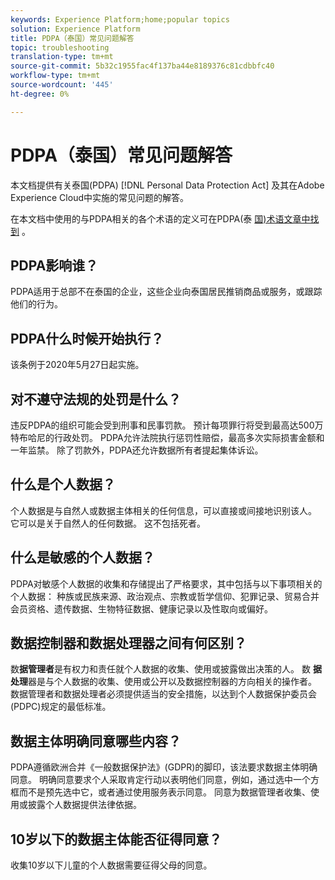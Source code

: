 ```yaml
---
keywords: Experience Platform;home;popular topics
solution: Experience Platform
title: PDPA（泰国）常见问题解答
topic: troubleshooting
translation-type: tm+mt
source-git-commit: 5b32c1955fac4f137ba44e8189376c81cdbbfc40
workflow-type: tm+mt
source-wordcount: '445'
ht-degree: 0%

---
```



# PDPA（泰国）常见问题解答

本文档提供有关泰国(PDPA) [!DNL Personal Data Protection Act] 及其在Adobe Experience Cloud中实施的常见问题的解答。

在本文档中使用的与PDPA相关的各个术语的定义可在PDPA(泰 [国)术语文章中找到](./terminology.md) 。

## PDPA影响谁？

PDPA适用于总部不在泰国的企业，这些企业向泰国居民推销商品或服务，或跟踪他们的行为。

## PDPA什么时候开始执行？

该条例于2020年5月27日起实施。

## 对不遵守法规的处罚是什么？

违反PDPA的组织可能会受到刑事和民事罚款。 预计每项罪行将受到最高达500万特布哈尼的行政处罚。 PDPA允许法院执行惩罚性赔偿，最高多次实际损害金额和一年监禁。 除了罚款外，PDPA还允许数据所有者提起集体诉讼。

## 什么是个人数据？

个人数据是与自然人或数据主体相关的任何信息，可以直接或间接地识别该人。 它可以是关于自然人的任何数据。 这不包括死者。

## 什么是敏感的个人数据？

PDPA对敏感个人数据的收集和存储提出了严格要求，其中包括与以下事项相关的个人数据： 种族或民族来源、政治观点、宗教或哲学信仰、犯罪记录、贸易合并会员资格、遗传数据、生物特征数据、健康记录以及性取向或偏好。

## 数据控制器和数据处理器之间有何区别？

数&#x200B;**据管理者**&#x200B;是有权力和责任就个人数据的收集、使用或披露做出决策的人。 数 **据处理**&#x200B;器是与个人数据的收集、使用或公开以及数据控制器的方向相关的操作者。 数据管理者和数据处理者必须提供适当的安全措施，以达到个人数据保护委员会(PDPC)规定的最低标准。

## 数据主体明确同意哪些内容？

PDPA遵循欧洲合并《一般数据保护法》(GDPR)的脚印，该法要求数据主体明确同意。 明确同意要求个人采取肯定行动以表明他们同意，例如，通过选中一个方框而不是预先选中它，或者通过使用服务表示同意。  同意为数据管理者收集、使用或披露个人数据提供法律依据。

## 10岁以下的数据主体能否征得同意？

收集10岁以下儿童的个人数据需要征得父母的同意。